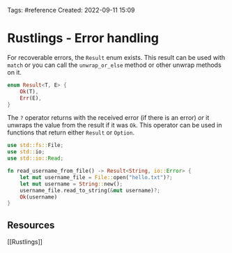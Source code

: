 Tags: #reference 
Created: 2022-09-11 15:09

# Rustlings - Error handling
For recoverable errors, the `Result` enum exists. This result can be used with `match` or you can call the `unwrap_or_else` method or other unwrap methods on it.

```rust
enum Result<T, E> {
    Ok(T),
    Err(E),
}
```

The `?` operator returns with the received error (if there is an error) *or* it unwraps the value from the result if it was `Ok`. This operator can be used in functions that return either `Result` or `Option`.

```rust
use std::fs::File;
use std::io;
use std::io::Read;

fn read_username_from_file() -> Result<String, io::Error> {
    let mut username_file = File::open("hello.txt")?;
    let mut username = String::new();
    username_file.read_to_string(&mut username)?;
    Ok(username)
}
```


## Resources
[[Rustlings]]